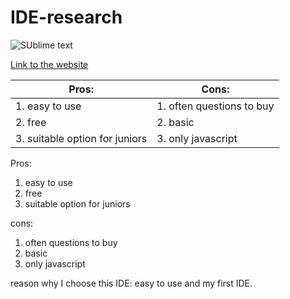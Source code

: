 # IDE-research


![SUblime text](https://static.techspot.com/images2/downloads/topdownload/2017/09/C9LqjoBXYAE-P6k.png)

[Link to the website](https://www.sublimetext.com/)

Pros: | Cons:
------------ | -------------
1. easy to use | 1. often questions to buy
2. free | 2. basic
3. suitable option for juniors | 3. only javascript


Pros: 
1. easy to use
2. free
3. suitable option for juniors

cons:
1. often questions to buy
2. basic
3. only javascript

reason why I choose this IDE: easy to use and my first IDE.
